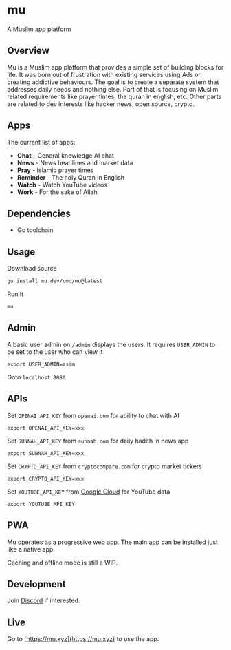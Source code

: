# mu

A Muslim app platform

## Overview

Mu is a Muslim app platform that provides a simple set of building blocks for life. It was born out of frustration with existing services using Ads or creating addictive behaviours. The goal is to create a separate system that addresses daily needs and nothing else. Part of that 
is focusing on Muslim related requirements like prayer times, the quran in english, etc. Other parts are related to dev interests like 
hacker news, open source, crypto.

## Apps

The current list of apps:

- **Chat** - General knowledge AI chat
- **News** - News headlines and market data
- **Pray** - Islamic prayer times
- **Reminder** - The holy Quran in English
- **Watch** - Watch YouTube videos
- **Work** - For the sake of Allah 
  
## Dependencies

- Go toolchain

## Usage

Download source

```bash
go install mu.dev/cmd/mu@latest
```

Run it

```
mu
```

## Admin

A basic user admin on `/admin` displays the users. It requires `USER_ADMIN` to be set to the user who can view it

```
export USER_ADMIN=asim
```

Goto `localhost:8080`
## APIs

Set `OPENAI_API_KEY` from `openai.com` for ability to chat with AI

```
export OPENAI_API_KEY=xxx
```

Set `SUNNAH_API_KEY` from `sunnah.com` for daily hadith in news app

```
export SUNNAH_API_KEY=xxx
```

Set `CRYPTO_API_KEY` from `cryptocompare.com` for crypto market tickers

```
export CRYPTO_API_KEY=xxx
```

Set `YOUTUBE_API_KEY` from [Google Cloud](https://console.cloud.google.com/apis/api/youtube.googleapis.com/credentials) for YouTube data

```
export YOUTUBE_API_KEY
```

## PWA

Mu operates as a progressive web app. The main app can be installed just like a native app. 

Caching and offline mode is still a WIP.

## Development

Join [Discord](https://mu.xyz/discord) if interested.

## Live

Go to [https://mu.xyz](https://mu.xyz) to use the app.

